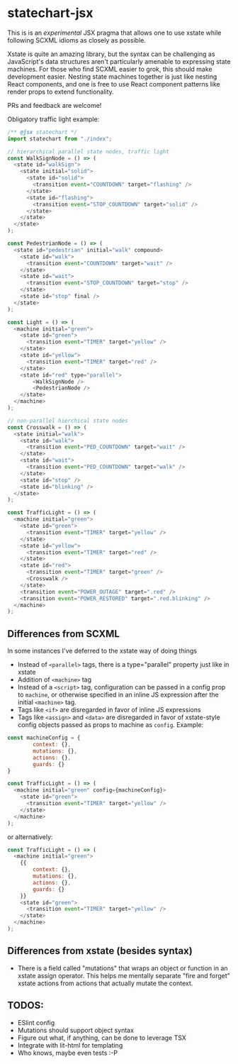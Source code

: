 # statechart-jsx

This is is an *experimental* JSX pragma that allows one to use xstate while following SCXML idioms as closely as possible. 

Xstate is quite an amazing library, but the syntax can be challenging as JavaScript's data structures aren't particularly amenable to expressing state machines. For those who find SCXML easier to grok, this should make development easier. Nesting state machines together is just like nesting React components, and one is free to use React component patterns like render props to extend functionality.

PRs and feedback are welcome!

Obligatory traffic light example:

```js
/** @jsx statechart */
import statechart from "./index";

// hierarchical parallel state nodes, traffic light
const WalkSignNode = () => (
  <state id="walkSign">
    <state initial="solid">
      <state id="solid">
        <transition event="COUNTDOWN" target="flashing" />
      </state>
      <state id="flashing">
        <transition event="STOP_COUNTDOWN" target="solid" />
      </state>
    </state>
  </state>
);

const PedestrianNode = () => (
  <state id="pedestrian" initial="walk" compound>
    <state id="walk">
      <transition event="COUNTDOWN" target="wait" />
    </state>
    <state id="wait">
      <transition event="STOP_COUNTDOWN" target="stop" />
    </state>
    <state id="stop" final />
  </state>
);

const Light = () => (
  <machine initial="green">
    <state id="green">
      <transition event="TIMER" target="yellow" />
    </state>
    <state id="yellow">
      <transition event="TIMER" target="red" />
    </state>
    <state id="red" type="parallel">
        <WalkSignNode />
        <PedestrianNode />
    </state>
  </machine>
);

// non-parallel hierchical state nodes
const Crosswalk = () => (
  <state initial="walk">
    <state id="walk">
      <transition event="PED_COUNTDOWN" target="wait" />
    </state>
    <state id="wait">
      <transition event="PED_COUNTDOWN" target="walk" />
    </state>
    <state id="stop" />
    <state id="blinking" />
  </state>
);

const TrafficLight = () => (
  <machine initial="green">
    <state id="green">
      <transition event="TIMER" target="yellow" />
    </state>
    <state id="yellow">
      <transition event="TIMER" target="red" />
    </state>
    <state id="red">
      <transition event="TIMER" target="green" />
      <Crosswalk />
    </state>
    <transition event="POWER_OUTAGE" target=".red" />
    <transition event="POWER_RESTORED" target=".red.blinking" />
  </machine>
);
```

Differences from SCXML
----------------------

In some instances I've deferred to the xstate way of doing things

- Instead of `<parallel>` tags, there is a type="parallel" property just like in xstate
- Addition of `<machine>` tag
- Instead of a `<script>` tag, configuration can be passed in a config prop to `machine`, or otherwise specified in an inline JS expression after the initial `<machine>` tag.
- Tags like `<if>` are disregarded in favor of inline JS expressions
- Tags like `<assign>` and `<data>` are disregarded in favor of xstate-style config objects passed as props to machine as `config`. Example:

```js
const machineConfig = {
        context: {},
        mutations: {},
        actions: {},
        guards: {}
}

const TrafficLight = () => (
  <machine initial="green" config={machineConfig}>
    <state id="green">
      <transition event="TIMER" target="yellow" />
    </state>
  </machine>
);

```
or alternatively:

```js
const TrafficLight = () => (
  <machine initial="green">
    {{
        context: {},
        mutations: {},
        actions: {},
        guards: {}
    }}
    <state id="green">
      <transition event="TIMER" target="yellow" />
    </state>
  </machine>
);
```

Differences from xstate (besides syntax)
----------------------------------------

- There is a field called "mutations" that wraps an object or function in an xstate assign operator. This helps me mentally separate "fire and forget" xstate actions from actions that actually mutate the context.


TODOS:
------

- ESlint config
- Mutations should support object syntax
- Figure out what, if anything, can be done to leverage TSX
- Integrate with lit-html for templating
- Who knows, maybe even tests :-P
